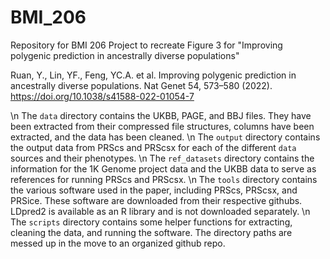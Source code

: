 # BMI_206
Repository for BMI 206 Project to recreate Figure 3 for "Improving polygenic prediction in ancestrally diverse populations"

Ruan, Y., Lin, YF., Feng, YC.A. et al. Improving polygenic prediction in ancestrally diverse populations. Nat Genet 54, 573–580 (2022). https://doi.org/10.1038/s41588-022-01054-7


\n
The `data` directory contains the UKBB, PAGE, and BBJ files. They have been extracted from their compressed file structures, columns have been extracted, and the data has been cleaned.
\n
The `output` directory contains the output data from PRScs and PRScsx for each of the different `data` sources and their phenotypes. 
\n
The `ref_datasets` directory contains the information for the 1K Genome project data and the UKBB data to serve as references for running PRScs and PRScsx.
\n
The `tools` directory contains the various software used in the paper, including PRScs, PRScsx, and PRSice. These software are downloaded from their respective githubs. LDpred2 is available as an R library and is not downloaded separately. 
\n
The `scripts` directory contains some helper functions for extracting, cleaning the data, and running the software. The directory paths are messed up in the move to an organized github repo.
